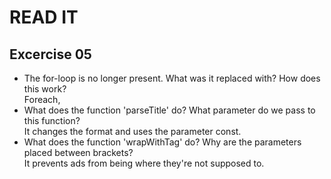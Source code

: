 # READ IT
## Excercise 05
* The for-loop is no longer present. 
  What was it replaced with? How does this work?
<br>Foreach,
* What does the function 'parseTitle' do? 
  What parameter do we pass to this function?
<br>It changes the format and uses the parameter const.
* What does the function 'wrapWithTag' do? 
  Why are the parameters placed between brackets?
<br>It prevents ads from being where they're not supposed to.